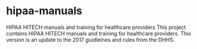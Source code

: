 # hipaa-manuals
HIPAA HITECH manuals and training for healthcare providers
This project contains HIPAA HITECH manuals and training for healthcare providers. This version is an update to the 2017 guidleines and rules from the DHHS.
